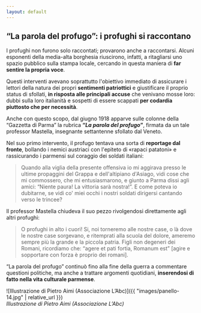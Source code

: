 ```yaml
---
layout: default
---
```


## “La parola del profugo”: i profughi si raccontano

I profughi non furono solo raccontati; provarono anche a raccontarsi. Alcuni esponenti della media-alta borghesia riuscirono, infatti, a ritagliarsi uno spazio pubblico sulla stampa locale, cercando in questa maniera di **far sentire la propria voce**. 

Questi interventi avevano soprattutto l'obiettivo immediato di assicurare i lettori della natura dei propri **sentimenti patriottici** e giustificare il proprio status di sfollati, **in risposta alle principali accuse** che venivano mosse loro: dubbi sulla loro italianità e sospetti di essere scappati **per codardia piuttosto che per necessità**. 

Anche con questo scopo, dal giugno 1918 apparve sulle colonne della “Gazzetta di Parma” la rubrica **“*La parola del profugo*”**, firmata da un tale professor Mastella, insegnante settantenne sfollato dal Veneto. 

Nel suo primo intervento, il profugo tentava una sorta di **reportage dal fronte**, bollando i nemici austriaci con l'epiteto di «rapaci patatoni» e rassicurando i parmensi sul coraggio dei soldati italiani:

> Quando alla viglia della presente offensiva io mi aggirava presso le ultime propaggini del Grappa e dell'altipiano d'Asiago, vidi cose che mi commossero, che mi entusiasmarono, e giunto a Parma dissi agli amici: “Niente paura! La vittoria sarà nostra!”. E come poteva io dubitarne, se vidi co' miei occhi i nostri soldati dirigersi cantando verso le trincee? 

Il professor Mastella chiudeva il suo pezzo rivolgendosi direttamente agli altri profughi:

> O profughi in alto i cuori! Si, noi torneremo alle nostre case, o là dove le nostre case sorgevano, e ritemprati alla scuola del dolore, ameremo sempre più la grande e la piccola patria. Figli non degeneri dei Romani, ricordiamo che: “agere et pati fortia, Romanum est” [agire e sopportare con forza è proprio dei romani].

“La parola del profugo” continuò fino alla fine della guerra a commentare questioni politiche, ma anche a trattare argomenti quotidiani, **inserendosi di fatto nella vita culturale parmense**.

![Illustrazione di Pietro Aimi (Associazione L’Abc)]({{ "images/panello-14.jpg" | relative_url }})  
*Illustrazione di Pietro Aimi (Associazione L’Abc)*
